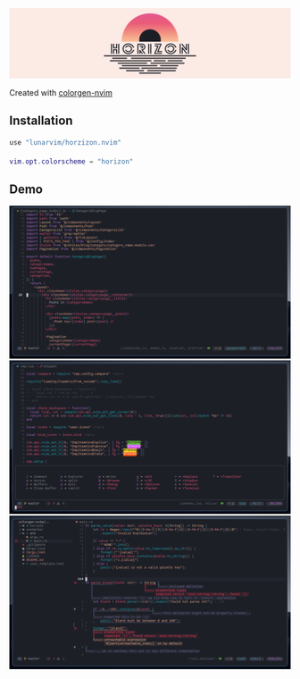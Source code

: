 ![title](./assets/title.png) 

Created with [colorgen-nvim](https://github.com/ChristianChiarulli/colorgen-nvim)

## Installation

```lua
use "lunarvim/horzizon.nvim"

vim.opt.colorscheme = "horizon"
```

## Demo

![1](./assets/demo1.png) 
![2](./assets/demo2.png) 
![3](./assets/demo3.png) 

